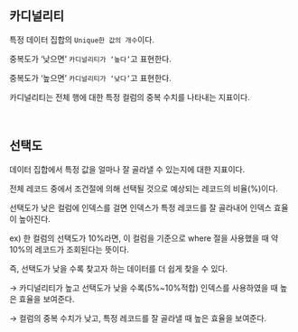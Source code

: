 ## 카디널리티

특정 데이터 집합의 `Unique한 값의 개수`이다.

중복도가 ‘낮으면’ `카디널리티가 ‘높다’`고 표현한다.

중복도가 ‘높으면’ `카디널리티가 ‘낮다’`고 표현한다.

카디널리티는 전체 행에 대한 특정 컬럼의 중복 수치를 나타내는 지표이다.

<br />

## 선택도

데이터 집합에서 특정 값을 얼마나 잘 골라낼 수 있는지에 대한 지표이다.

전체 레코드 중에서 조건절에 의해 선택될 것으로 예상되는 레코드의 비율(%)이다.

선택도가 낮은 컬럼에 인덱스를 걸면 인덱스가 특정 레코드를 잘 골라내어 인덱스 효율이 높아진다.

ex) 한 컬럼의 선택도가 10%라면, 이 컬럼을 기준으로 where 절을 사용했을 때 약 10%의 레코드가 조회된다는 뜻이다.

즉, 선택도가 낮을 수록 찾고자 하는 데이터를 더 쉽게 찾을 수 있다.

→ 카디널리티가 높고 선택도가 낮을 수록(5%~10%적합) 인덱스를 사용하였을 때 높은 효율을 보여준다.

→ 컬럼의 중복 수치가 낮고, 특정 레코드를 잘 골라낼 때 높은 효율을 보여준다.
